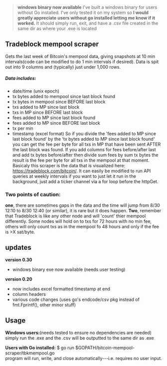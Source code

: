 >**windows binary now available**
I've built a windows binary for users without Go installed. I've only tested it on my system so **I would greatly appreciate users without go installed letting me know if it worked.** It should simply run, exit, and have a .csv file created in the same dir as where your .exe is located        


## Tradeblock mempool scraper

Gets the last week of Bitcoin's mempool data, giving snapshots at 10 min intervals(code can be modified to do 1 min intervals if desired). Data is spit out into 9 columns and (typically) just under 1,000 rows.
##### Data includes: 
- date/time (unix epoch)
- tx bytes added to mempool since last block found
- tx bytes in mempool since BEFORE last block
- txs added to MP since last block
- txs in MP since BEFORE last block
- fees added to MP since last block found
- fees added to MP since BEFORE last block
- tx per min
- timestamp (excel format)
So if you divide the 'fees added to MP since last block found' by the 'tx bytes added to MP since last block found' you can get the fee per byte for all txs in MP that have been sent AFTER the last block was found. If you add columns for fees before/after last and add tx bytes before/after then divide sum fees by sum tx bytes the result is the fee per byte for all txs in the mempool at that moment. 
Basicaly this scraper is the data that is visualized here: https://tradeblock.com/bitcoin/. It can easily be modified to run API queries at weekly intervals if you want to just let it run in the background, just add a ticker channel via a for loop before the httpGet. 
### Two points of caution: 
**one**, there are sometimes gaps in the data and the time will jump from 8/30 12:10 to 8/30 12:40 (or similar), it is rare but it does happen.
**Two**, remember that Tradeblock is like any other node and will 'count' thier mempool differently. Some nodes will hold on to txs for 72 hours with no min fee, others will only count txs as in the mempool fo 48 hours and only if the fee is >X sat/byte. 

## updates
**version 0.30**    
- windows binary exe now available (needs user testing)    


**version 0.20**   
- now includes excel formatted timestamp at end
- column headers
- various code changes (uses go's endcode/csv pkg instead of fmt.Fprintf(), other minor stuff)


## Usage    
**Windows users:**(needs tested to ensure no dependencies are needed)          
simply run the .exe and the .csv will be outputted to the same dir as .exe     

**Users with Go installed:**
$ go run $GOPATH/bitcoin-mempool-scraper/tbkmempool.go           
program will run, write, and close automatically---i.e. requires no user input.           
